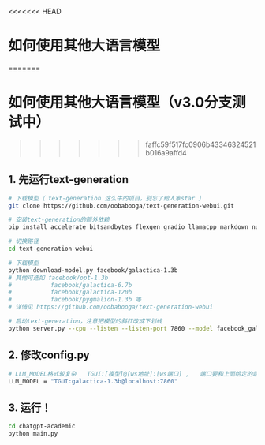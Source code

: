 <<<<<<< HEAD
# 如何使用其他大语言模型
=======
# 如何使用其他大语言模型（v3.0分支测试中）
>>>>>>> faffc59f517fc0906b43346324521b016a9affd4

## 1. 先运行text-generation
``` sh
# 下载模型（ text-generation 这么牛的项目，别忘了给人家star ）
git clone https://github.com/oobabooga/text-generation-webui.git

# 安装text-generation的额外依赖
pip install accelerate bitsandbytes flexgen gradio llamacpp markdown numpy peft requests rwkv safetensors sentencepiece tqdm datasets git+https://github.com/huggingface/transformers

# 切换路径
cd text-generation-webui

# 下载模型
python download-model.py facebook/galactica-1.3b
# 其他可选如 facebook/opt-1.3b
#           facebook/galactica-6.7b
#           facebook/galactica-120b
#           facebook/pygmalion-1.3b 等
# 详情见 https://github.com/oobabooga/text-generation-webui

# 启动text-generation，注意把模型的斜杠改成下划线
python server.py --cpu --listen --listen-port 7860 --model facebook_galactica-1.3b
```

## 2. 修改config.py
``` sh
# LLM_MODEL格式较复杂   TGUI:[模型]@[ws地址]:[ws端口] ,   端口要和上面给定的端口一致
LLM_MODEL = "TGUI:galactica-1.3b@localhost:7860"
```

## 3. 运行！
``` sh
cd chatgpt-academic
python main.py
```
